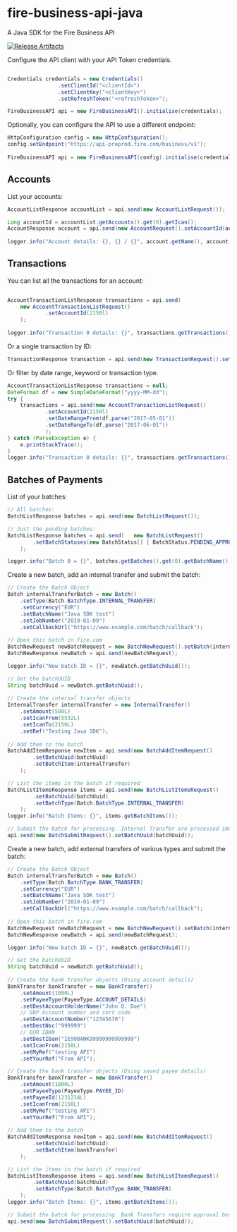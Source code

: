 # fire-business-api-java
A Java SDK for the Fire Business API

[![Release Artifacts][Badge-SonatypeReleases]][Link-SonatypeReleases]

Configure the API client with your API Token credentials. 

```java

Credentials credentials = new Credentials()
				.setClientId("<clientId>")
				.setClientKey("<clientKey>")
				.setRefreshToken("<refreshToken>");

FireBusinessAPI api = new FireBusinessAPI().initialise(credentials);
```

Optionally, you can configure the API to use a different endpoint:

```java
HttpConfiguration config = new HttpConfiguration();
config.setEndpoint("https://api-preprod.fire.com/business/v1");
		
FireBusinessAPI api = new FireBusinessAPI(config).initialise(credentials);
```

## Accounts
List your accounts:

```java
AccountListResponse accountList = api.send(new AccountListRequest());

Long accountId = accountList.getAccounts().get(0).getIcan();
AccountResponse account = api.send(new AccountRequest().setAccountId(accountId));
	
logger.info("Account details: {}, {} / {}", account.getName(), account.getCbic(), account.getCiban());
```

## Transactions
You can list all the transactions for an account: 

```java
	
AccountTransactionListResponse transactions = api.send(
	new AccountTransactionListRequest()
			.setAccountId(2150l)
	);
	
logger.info("Transaction 0 details: {}", transactions.getTransactions().get(0).getType());   
```

Or a single transaction by ID: 

```java
TransactionResponse transaction = api.send(new TransactionRequest().setTransactionId(203162l));
```

Or filter by date range, keyword or transaction type. 

```java
AccountTransactionListResponse transactions = null;
DateFormat df = new SimpleDateFormat("yyyy-MM-dd");
try {
	transactions = api.send(new AccountTransactionListRequest()
			.setAccountId(2150l)
			.setDateRangeFrom(df.parse("2017-05-01"))
			.setDateRangeTo(df.parse("2017-06-01"))
			);
} catch (ParseException e) {
	e.printStackTrace();
}
logger.info("Transaction 0 details: {}", transactions.getTransactions().get(0).getType());
```

## Batches of Payments
List of your batches:

```java
// All batches:
BatchListResponse batches = api.send(new BatchListRequest());

// Just the pending batches:
BatchListResponse batches = api.send(	new BatchListRequest()
		.setBatchStatuses(new BatchStatus[] { BatchStatus.PENDING_APPROVAL, BatchStatus.PENDING_PARENT_BATCH_APPROVAL })
	);

logger.info("Batch 0 = {}", batches.getBatches().get(0).getBatchName());
```

Create a new batch, add an internal transfer and submit the batch:
 
```java
// Create the Batch Object
Batch internalTransferBatch = new Batch()
	.setType(Batch.BatchType.INTERNAL_TRANSFER)
	.setCurrency("EUR")
	.setBatchName("Java SDK test")
	.setJobNumber("2019-01-09")
	.setCallbackUrl("https://www.example.com/batch/callback");
    
// Open this batch in fire.com
BatchNewRequest newBatchRequest = new BatchNewRequest().setBatch(internalTransferBatch);
BatchNewResponse newBatch = api.send(newBatchRequest);

logger.info("New batch ID = {}", newBatch.getBatchUuid());

// Get the batchUUID
String batchUuid = newBatch.getBatchUuid();
		              
// Create the internal transfer objects  
InternalTransfer internalTransfer = new InternalTransfer()
	.setAmount(500L)
	.setIcanFrom(5532L)
	.setIcanTo(2150L)
	.setRef("Testing Java SDK");
		
// Add them to the batch
BatchAddItemResponse newItem = api.send(new BatchAddItemRequest()
		.setBatchUuid(batchUuid)
		.setBatchItem(internalTransfer)
	);

// List the items in the batch if required
BatchListItemsResponse items = api.send(new BatchListItemsRequest()
		.setBatchUuid(batchUuid)
		.setBatchType(Batch.BatchType.INTERNAL_TRANSFER)
	);
logger.info("Batch Items: {}", items.getBatchItems());

// Submit the batch for processing. Internal Transfer are processed immediately.         
api.send(new BatchSubmitRequest().setBatchUuid(batchUuid));
```
 
Create a new batch, add external transfers of various types and submit the batch:
 
```java
// Create the Batch Object
Batch internalTransferBatch = new Batch()
	.setType(Batch.BatchType.BANK_TRANSFER)
	.setCurrency("EUR")
	.setBatchName("Java SDK test")
	.setJobNumber("2019-01-09")
	.setCallbackUrl("https://www.example.com/batch/callback");
    
// Open this batch in fire.com
BatchNewRequest newBatchRequest = new BatchNewRequest().setBatch(internalTransferBatch);
BatchNewResponse newBatch = api.send(newBatchRequest);

logger.info("New batch ID = {}", newBatch.getBatchUuid());

// Get the batchUUID
String batchUuid = newBatch.getBatchUuid();
		              
// Create the bank transfer objects (Using account details)
BankTransfer bankTransfer = new BankTransfer()
	.setAmount(1000L)
	.setPayeeType(PayeeType.ACCOUNT_DETAILS)
	.setDestAccountHolderName("John Q. Doe")
	// GBP Account number and sort code
	.setDestAccountNumber("12345678")
	.setDestNsc("999999")
	// EUR IBAN
	.setDestIban("IE99BANK99999999999999")
	.setIcanFrom(2150L)
	.setMyRef("testing API")
	.setYourRef("From API");

// Create the bank transfer objects (Using saved payee details)
BankTransfer bankTransfer = new BankTransfer()
	.setAmount(1000L)
	.setPayeeType(PayeeType.PAYEE_ID)
	.setPayeeId(1231234L)
	.setIcanFrom(2150L)
	.setMyRef("testing API")
	.setYourRef("From API");
			
// Add them to the batch
BatchAddItemResponse newItem = api.send(new BatchAddItemRequest()
		.setBatchUuid(batchUuid)
		.setBatchItem(bankTransfer)
	);

// List the items in the batch if required
BatchListItemsResponse items = api.send(new BatchListItemsRequest()
		.setBatchUuid(batchUuid)
		.setBatchType(Batch.BatchType.BANK_TRANSFER)
	);
logger.info("Batch Items: {}", items.getBatchItems());

// Submit the batch for processing. Bank Transfers require approval before they are processed.         
api.send(new BatchSubmitRequest().setBatchUuid(batchUuid));
```
 
[Link-SonatypeReleases]: https://oss.sonatype.org/content/repositories/releases/com/fire/fire-business-api-java_0.1/ "Sonatype Releases"
[Badge-SonatypeReleases]: https://img.shields.io/nexus/r/https/oss.sonatype.org/com.fire/fire-business-api-java_0.1.svg "Sonatype Releases"

 